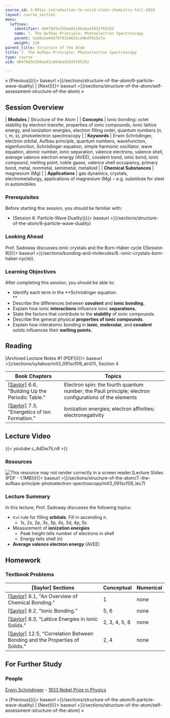 ```yaml
---
course_id: 3-091sc-introduction-to-solid-state-chemistry-fall-2010
layout: course_section
menu:
  leftnav:
    identifier: d0470d3e350ae01c66abad1825f65352
    name: 7. The Aufbau Principle; Photoelectron Spectroscopy
    parent: 5a68a2e84d79791546d1ce9bdf015e7a
    weight: 110
parent_title: Structure of the Atom
title: 7. The Aufbau Principle; Photoelectron Spectroscopy
type: course
uid: d0470d3e350ae01c66abad1825f65352

---
```


« [Previous]({{< baseurl >}}/sections/structure-of-the-atom/6-particle-wave-duality) | [Next]({{< baseurl >}}/sections/structure-of-the-atom/self-assessment-structure-of-the-atom) »

Session Overview
----------------

| **Modules** | Structure of the Atom |
| **Concepts** | ionic bonding: octet stability by electron transfer, properties of ionic compounds, ionic lattice energy, and ionization energies, electron filling order, quantum numbers (n, l, m, s), photoelectron spectroscopy |
| **Keywords** | Erwin Schrödinger, electron orbital, Aufbau principle, quantum numbers, wavefunction, eigenfunction, Schrödinger equation, simple harmonic oscillator, wave equation, atomic number, ionic separation, valence electrons, valence shell, average valence electron energy (AVEE), covalent bond, ionic bond, ionic compound, melting point, noble gases, valence shell occupancy, primary bond, metal, nonmetal, semimetal, metalloid |
| **Chemical Substances** | magnesium (Mg) |
| **Applications** | gas dynamics, crystals, electrometallurgy, applications of magnesium (Mg) – e.g. substitute for steel in automobiles 

### Prerequisites

Before starting this session, you should be familiar with:

*   [Session 6: Particle-Wave Duality]({{< baseurl >}}/sections/structure-of-the-atom/6-particle-wave-duality)

### Looking Ahead

Prof. Sadoway discusses ionic crystals and the Born-Haber cycle ([Session 8]({{< baseurl >}}/sections/bonding-and-molecules/8.-ionic-crystals-born-haber-cycle)).

### Learning Objectives

After completing this session, you should be able to:

*   Identify each term in the **Schrödinger equation.  
    **
*   Describe the differences between **covalent** and **ionic bonding.**
*   Explain how ionic **interactions** influence ionic **separations.**
*   State the factors that contribute to the **stability** of ionic compounds.
*   Describe the general physical **properties of ionic compounds**.
*   Explain how interatomic bonding in **ionic**, **molecular**, and **covalent** solids influences their **melting points.**

Reading
-------

[Archived Lecture Notes #1 (PDF)]({{< baseurl >}}/sections/syllabus/mit3_091scf09_aln01), Section 4

| Book Chapters | Topics |
| --- | --- |
| [\[Saylor\]](https://saylordotorg.github.io/text_general-chemistry-principles-patterns-and-applications-v1.0/s10-06-building-up-the-periodic-table.html) 6.6, "Building Up the Periodic Table." | Electron spin: the fourth quantum number; the Pauli principle; electron configurations of the elements |
| [\[Saylor\]](https://saylordotorg.github.io/text_general-chemistry-principles-patterns-and-applications-v1.0/s11-03-energetics-of-ion-formation.html) 7.3, "Energetics of Ion Formation." | Ionization energies; electron affinities; electronegativity 

Lecture Video
-------------

{{< youtube c_4dDw7iLn8 >}}

### Resources

![This resource may not render correctly in a screen reader.](/images/inacessible.gif)[Lecture Slides (PDF - 1.1MB)]({{< baseurl >}}/sections/structure-of-the-atom/7.-the-aufbau-principle-photoelectron-spectroscopy/mit3_091scf09_lec7)

### Lecture Summary

In this lecture, Prof. Sadoway discusses the following topics:

*   n+l rule for filling **orbitals**. Fill in ascending n.
    *   1s, 2s, 2p, 3s, 3p, 4s, 3d, 4p, 5s
*   Measurement of **ionization energies**
    *   Peak height tells number of electrons in shell
    *   Energy tells shell (n)
*   **Average valence electron energy** (AVEE)

Homework
--------

### Textbook Problems

| \[Saylor\] Sections | Conceptual | Numerical |
| --- | --- | --- |
| [\[Saylor\]](https://saylordotorg.github.io/text_general-chemistry-principles-patterns-and-applications-v1.0/s12-01-an-overview-of-chemical-bondin.html) 8.1, "An Overview of Chemical Bonding." | 1 | none |
| [\[Saylor\]](https://saylordotorg.github.io/text_general-chemistry-principles-patterns-and-applications-v1.0/s12-02-ionic-bonding.html) 8.2, "Ionic Bonding." | 5, 6 | none |
| [\[Saylor\]](https://saylordotorg.github.io/text_general-chemistry-principles-patterns-and-applications-v1.0/s12-03-lattice-energies-in-ionic-soli.html) 8.3, "Lattice Energies in Ionic Solids." | 2, 3, 4, 5, 8 | none |
| [\[Saylor\]](https://saylordotorg.github.io/text_general-chemistry-principles-patterns-and-applications-v1.0/s16-05-correlation-between-bonding-an.html) 12.5, "Correlation Between Bonding and the Properties of Solids." | 2, 4 | none 

For Further Study
-----------------

### People

[Erwin Schrödinger](http://en.wikipedia.org/wiki/Schrodinger) - [1933 Nobel Prize in Physics](http://nobelprize.org/nobel_prizes/physics/laureates/1933/)

« [Previous]({{< baseurl >}}/sections/structure-of-the-atom/6-particle-wave-duality) | [Next]({{< baseurl >}}/sections/structure-of-the-atom/self-assessment-structure-of-the-atom) »